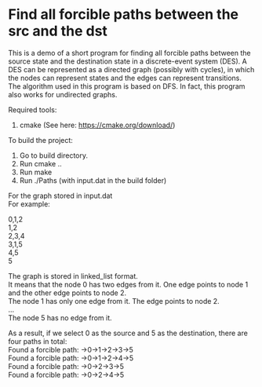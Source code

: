 # Find all forcible paths between the src and the dst
This is a demo of a short program for finding all forcible paths between the source state and the destination state in a discrete-event system (DES). A DES can be represented as a directed graph (possibly with cycles), in which the nodes can represent states and the edges can represent transitions. The algorithm used in this program is based on DFS. In fact, this program also works for undirected graphs.

Required tools:
 1. cmake (See here: https://cmake.org/download/)
 
To build the project:
 1. Go to build directory.
 2. Run cmake ..
 3. Run make
 4. Run ./Paths (with input.dat in the build folder)
 
For the graph stored in input.dat</br>
For example:</br>

0,1,2</br>
1,2</br>
2,3,4</br>
3,1,5</br>
4,5</br>
5</br>

The graph is stored in linked_list format.</br>
It means that the node 0 has two edges from it. One edge points to node 1 and the other edge points to node 2.</br>
The node 1 has only one edge from it. The edge points to node 2.</br>
...</br>
The node 5 has no edge from it.</br>

As a result, if we select 0 as the source and 5 as the destination, there are four paths in total:</br>
Found a forcible path: ->0->1->2->3->5</br>
Found a forcible path: ->0->1->2->4->5</br>
Found a forcible path: ->0->2->3->5</br>
Found a forcible path: ->0->2->4->5</br>
